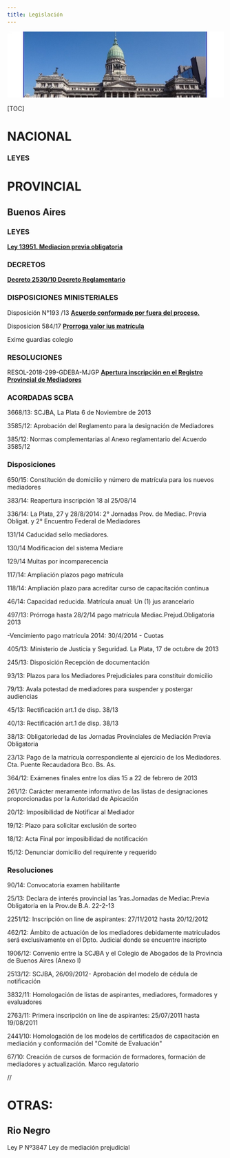 ```yaml
---
title: Legislación
---
```

![null](/images/uploads/congreso.jpg)

[TOC]

# NACIONAL

### LEYES

# PROVINCIAL

## Buenos Aires

### LEYES

[**Ley 13951. Mediacion previa obligatoria**](/legislacion/legislacion/l-13951.html)


### DECRETOS

[**Decreto 2530/10 Decreto Reglamentario**](http://www.gob.gba.gov.ar/legislacion/legislacion/10-2530.html)

### DISPOSICIONES MINISTERIALES

Disposición N°193 /13 [**Acuerdo conformado por fuera del proceso.** ](/legislacion/acuerdo-conformado-por-fuera-del-proceso)

Disposicion 584/17 [**Prorroga valor ius matrícula**](/legislacion/disp-584-17-prorroga-valor-ius/index.html)

Exime guardias colegio

### RESOLUCIONES

RESOL-2018-299-GDEBA-MJGP
[ **Apertura inscripción en el Registro Provincial de Mediadores**](/legislacion/apertura-inscripcion-en-el-registro-provincial-de-mediadores-2018/index.html)

### ACORDADAS SCBA


3668/13: SCJBA, La Plata 6 de Noviembre de 2013

3585/12: Aprobación del Reglamento para la designación de Mediadores

 385/12:  Normas complementarias al Anexo reglamentario del Acuerdo 3585/12

### Disposiciones

650/15: Constitución de domicilio y número de matrícula para los nuevos mediadores

383/14: Reapertura inscripción 18 al 25/08/14

336/14: La Plata, 27 y 28/8/2014: 2° Jornadas Prov. de Mediac. Previa Obligat. y 2° Encuentro Federal de Mediadores

131/14 Caducidad sello mediadores. 

130/14 Modificacion del sistema Mediare

129/14 Multas por incomparecencia

117/14:  Ampliación plazos pago matrícula

118/14:  Ampliación plazo para acreditar curso de capacitación continua

46/14: Capacidad reducida. Matrícula anual: Un (1) jus arancelario

497/13: Prórroga hasta 28/2/14 pago matrícula Mediac.Prejud.Obligatoria 2013

\-Vencimiento pago matrícula 2014:  30/4/2014 - Cuotas

405/13: Ministerio de Justicia y Seguridad. La Plata, 17 de octubre de 2013

245/13: Disposición Recepción de documentación

93/13: Plazos para los Mediadores Prejudiciales para constituir domicilio

79/13: Avala potestad de mediadores para suspender y postergar audiencias

45/13: Rectificación art.1  de disp. 38/13

40/13: Rectificación art.1 de disp. 38/13

38/13: Obligatoriedad de las Jornadas Provinciales de Mediación Previa Obligatoria

23/13: Pago de la matrícula correspondiente al ejercicio de los Mediadores. Cta. Puente Recaudadora Bco. Bs. As.

364/12: Exámenes finales entre los días 15 a 22 de febrero de 2013

261/12: Carácter meramente informativo de las listas de designaciones proporcionadas por la Autoridad de Apicación

20/12: Imposibilidad de Notificar al Mediador

19/12: Plazo para solicitar exclusión de sorteo

18/12: Acta Final por imposibilidad de notificación

15/12: Denunciar domicilio del requirente y requerido

### Resoluciones

90/14: Convocatoria examen habilitante

25/13:  Declara de interés provincial las 1ras.Jornadas de Mediac.Previa Obligatoria en la Prov.de B.A. 22-2-13

2251/12: Inscripción on line de aspirantes: 27/11/2012 hasta 20/12/2012

462/12: Ámbito de actuación de los mediadores debidamente matriculados será exclusivamente en el Dpto. Judicial donde se encuentre inscripto

1906/12: Convenio entre la SCJBA y el Colegio de Abogados de la Provincia de Buenos Aires (Anexo I)

2513/12: SCJBA, 26/09/2012- Aprobación del modelo de cédula de notificación

3832/11: Homologación de listas de aspirantes, mediadores, formadores y evaluadores

2763/11: Primera inscripción on line de aspirantes: 25/07/2011 hasta 19/08/2011

2441/10: Homologación de los modelos de certificados de capacitación en mediación y conformación del "Comité de Evaluación"

67/10:  Creación de cursos de formación de formadores, formación de mediadores y actualización. Marco regulatorio

//

# OTRAS:

## Rio Negro

Ley P Nº3847 Ley de mediación prejudicial
